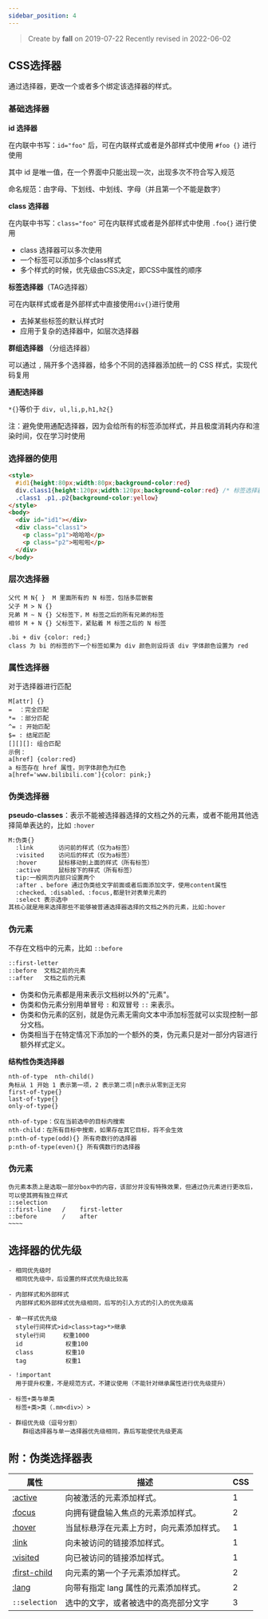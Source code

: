 ```yaml
---
sidebar_position: 4
---
```


> Create by **fall** on 2019-07-22
> Recently revised in 2022-06-02

## CSS选择器

通过选择器，更改一个或者多个绑定该选择器的样式。

### 基础选择器

**id 选择器**

在内联中书写：`id="foo"` 后，可在内联样式或者是外部样式中使用 `#foo {}` 进行使用

其中 id 是唯一值，在一个界面中只能出现一次，出现多次不符合写入规范

命名规范：由字母、下划线、中划线、字母（并且第一个不能是数字）

**class 选择器**

在内联中书写：`class="foo"` 可在内联样式或者是外部样式中使用 `.foo{}` 进行使用

- class 选择器可以多次使用
- 一个标签可以添加多个class样式
- 多个样式的时候，优先级由CSS决定，即CSS中属性的顺序

**标签选择器**（TAG选择器）

可在内联样式或者是外部样式中直接使用`div{}`进行使用

- 去掉某些标签的默认样式时
- 应用于复杂的选择器中，如层次选择器

**群组选择器** （分组选择器）

可以通过 `,` 隔开多个选择器，给多个不同的选择器添加统一的 CSS 样式，实现代码复用

**通配选择器**

`*{}`等价于 `div, ul,li,p,h1,h2{}`

注：避免使用通配选择器，因为会给所有的标签添加样式，并且极度消耗内存和渲染时间，仅在学习时使用

### 选择器的使用

```html
<style>
  #id1{height:80px;width:80px;background-color:red}
  div.class1{height:120px;width:120px;background-color:red} /* 标签选择器和类选择器同时使用 */
  .class1 .p1,.p2{background-color:yellow}
</style>
<body>
  <div id="id1"></div>
  <div class="class1">
  	<p class="p1">哈哈哈</p>
    <p class="p2">啦啦啦</p>
  </div>
</body>
```



### **层次选择器**

```
父代 M N{ }  M 里面所有的 N 标签，包括多层嵌套
父子 M > N {}
兄弟 M ~ N {} 父标签下，M 标签之后的所有兄弟的标签
相邻 M + N {} 父标签下，紧贴着 M 标签之后的 N 标签

.bi + div {color: red;}
class 为 bi 的标签的下一个标签如果为 div 颜色则设将该 div 字体颜色设置为 red
```

### 属性选择器

对于选择器进行匹配

```
M[attr] {}
=  ：完全匹配
*= ：部分匹配
^= : 开始匹配
$= : 结尾匹配
[][][]: 组合匹配
示例：
a[href] {color:red} 
a 标签存在 href 属性，则字体颜色为红色
a[href='www.bilibili.com']{color: pink;}
```

### 伪类选择器

**pseudo-classes**：表示不能被选择器选择的文档之外的元素，或者不能用其他选择简单表达的，比如 `:hover`

```markdown
M:伪类{}
  :link       访问前的样式（仅为a标签）
  :visited    访问后的样式（仅为a标签）
  :hover      鼠标移动到上面的样式（所有标签）
  :active     鼠标按下的样式（所有标签）
  tip:一般网页内部只设置两个
  :after 、before 通过伪类给文字前面或者后面添加文字，使用content属性
  :checked、:disabled、:focus,都是针对表单元素的
  :select 表示选中
其核心就是用来选择那些不能够被普通选择器选择的文档之外的元素，比如:hover
```

### 伪元素

不存在文档中的元素，比如 `::before`

```markdown
::first-letter
::before  文档之前的元素
::after   文档之后的元素
```

- 伪类和伪元素都是用来表示文档树以外的"元素"。
- 伪类和伪元素分别用单冒号 `:` 和双冒号 `::` 来表示。
- 伪类和伪元素的区别，就是伪元素无需向文本中添加标签就可以实现控制一部分文档。
- 伪类相当于在特定情况下添加的一个额外的类，伪元素只是对一部分内容进行额外样式定义。

**结构性伪类选择器**

```
nth-of-type  nth-child()
角标从 1 开始 1 表示第一项，2 表示第二项|n表示从零到正无穷
first-of-type{}
last-of-type{}
only-of-type{}

nth-of-type：仅在当前选中的目标内搜索
nth-child：在所有目标中搜索，如果存在其它目标，将不会生效
p:nth-of-type(odd){} 所有奇数行的选择器
p:nth-of-type(even){} 所有偶数行的选择器
```

### 伪元素

    伪元素本质上是选取一部分box中的内容，该部分并没有特殊效果，但通过伪元素进行更改后，可以使其拥有独立样式
    ::selection
    ::first-line   /    first-letter
    ::before       /    after
    ~~~~



## 选择器的优先级

```
- 相同优先级时
  相同优先级中，后设置的样式优先级比较高
  
- 内部样式和外部样式
  内部样式和外部样式优先级相同，后写的引入方式的引入的优先级高

- 单一样式优先级
  style行间样式>id>class>tag>*>继承
  style行间     权重1000
  id            权重100
  class         权重10
  tag           权重1
  
- !important
  用于提升权重，不是规范方式，不建议使用（不能针对继承属性进行优先级提升）

- 标签+类与单类
  标签+类>类（.mm<div>）>
  
- 群组优先级（逗号分割）
	群组选择器与单一选择器优先级相同，靠后写能使优先级更高
```

## 附：伪类选择器表

| 属性                                                         | 描述                                     | CSS  |
| ------------------------------------------------------------ | ---------------------------------------- | ---- |
| [:active](https://www.w3school.com.cn/cssref/pr_pseudo_active.asp) | 向被激活的元素添加样式。                 | 1    |
| [:focus](https://www.w3school.com.cn/cssref/pr_pseudo_focus.asp) | 向拥有键盘输入焦点的元素添加样式。       | 2    |
| [:hover](https://www.w3school.com.cn/cssref/pr_pseudo_hover.asp) | 当鼠标悬浮在元素上方时，向元素添加样式。 | 1    |
| [:link](https://www.w3school.com.cn/cssref/pr_pseudo_link.asp) | 向未被访问的链接添加样式。               | 1    |
| [:visited](https://www.w3school.com.cn/cssref/pr_pseudo_visited.asp) | 向已被访问的链接添加样式。               | 1    |
| [:first-child](https://www.w3school.com.cn/cssref/pr_pseudo_first-child.asp) | 向元素的第一个子元素添加样式。           | 2    |
| [:lang](https://www.w3school.com.cn/cssref/pr_pseudo_lang.asp) | 向带有指定 lang 属性的元素添加样式。     | 2    |
|`::selection`|选中的文字，或者被选中的高亮部分文字|3|

